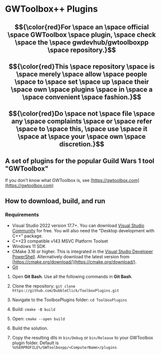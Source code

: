 # GWToolbox++ Plugins

## $${\color{red}For \space an \space official \space GWToolbox \space plugin, \space check \space the \space gwdevhub/gwtoolboxpp \space repository.}$$
## $${\color{red}This \space repository \space is \space merely \space allow \space people \space to \space set \space up \space their \space own \space plugins \space in \space a \space convenient \space fashion.}$$
## $${\color{red}Do \space not \space file \space any \space complaints \space or \space refer \space to \space this, \space use \space it \space at \space your \space own \space discretion.}$$

## A set of plugins for the popular Guild Wars 1 tool "GWToolbox"

If you don't know what GWToolbox is, see [https://gwtoolbox.com](https://gwtoolbox.com)

## How to download, build, and run
### Requirements
* Visual Studio 2022 version 17.7+. You can download [Visual Studio Community](https://visualstudio.microsoft.com/vs/community/) for free. You will also need the "Desktop development with C++" package.
* C++23 compatible v143 MSVC Platform Toolset
* Windows 11 SDK
* CMake 3.16 or higher. This is integrated in the [Visual Studio Developer PowerShell](https://learn.microsoft.com/en-us/visualstudio/ide/reference/command-prompt-powershell?view=vs-2022). Alternatively download the latest version from [https://cmake.org/download/](https://cmake.org/download/).
* [Git](https://git-scm.com/)

1. Open **Git Bash**. Use all the following commands in **Git Bash**. 

2. Clone the repository: 
`git clone https://github.com/DubbleClick/ToolboxPlugins.git`

3. Navigate to the ToolboxPlugins folder: 
`cd ToolboxPlugins`

4. Build: `cmake -B build`

5. Open: `cmake --open build`

6. Build the solution.

7. Copy the resulting dlls in `bin/Debug` or `bin/Release` to your GWToolbox plugin folder. Default is `%USERPROFILE%/GWToolboxpp/<ComputerName>/plugins`
